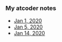 ### My atcoder notes

* [Jan 1, 2020](https://george24601.github.io/2020/01/01/atcoder.html)
* [Jan 5, 2020](https://george24601.github.io/2020/01/05/atcoder.html)
* [Jan 14, 2020](https://george24601.github.io/2020/01/14/atcoder.html)
